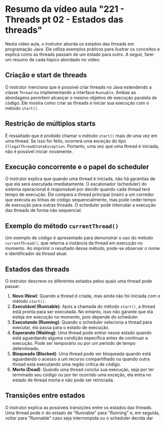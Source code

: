 # Resumo da vídeo aula "221 - Threads pt 02 - Estados das threads"

Nesta vídeo aula, o instrutor aborda os estados das threads em programação Java. Ele utiliza exemplos práticos para ilustrar os conceitos e explica como as threads passam de um estado para outro. A seguir, farei um resumo de cada tópico abordado no vídeo:

## Criação e start de threads

O instrutor menciona que é possível criar threads no Java estendendo a classe `Thread` ou implementando a interface `Runnable`. Ambas as abordagens permitem alcançar o mesmo objetivo de execução paralela de código. Ele mostra como criar as threads e iniciar sua execução com o método `start()`.

## Restrição de múltiplos starts

É ressaltado que é proibido chamar o método `start()` mais de uma vez em uma thread. Se isso for feito, ocorrerá uma exceção do tipo `IllegalThreadStateException`. Portanto, uma vez que uma thread é iniciada, não é possível iniciar novamente.

## Execução concorrente e o papel do scheduler

O instrutor explica que quando uma thread é iniciada, não há garantias de que ela será executada imediatamente. O escalonador (scheduler) do sistema operacional é responsável por decidir quando cada thread terá tempo de execução. Ele compara a thread principal (main) a um corredor que executa as linhas de código sequencialmente, mas pode ceder tempo de execução para outras threads. O scheduler pode intercalar a execução das threads de forma não sequencial.

## Exemplo do método `currentThread()`

Um exemplo de código é apresentado para demonstrar o uso do método `currentThread()`, que retorna a instância da thread em execução no momento. Ao imprimir o resultado desse método, pode-se observar o nome e identificador da thread atual.

## Estados das threads

O instrutor descreve os diferentes estados pelos quais uma thread pode passar:

1. **Novo (New)**: Quando a thread é criada, mas ainda não foi iniciada com o método `start()`.
2. **Executável (Runnable)**: Após a chamada do método `start()`, a thread está pronta para ser executada. No entanto, isso não garante que ela esteja em execução no momento, pois depende do scheduler.
3. **Executando (Running)**: Quando o scheduler seleciona a thread para executar, ela passa para o estado de execução.
4. **Esperando (Waiting)**: Uma thread pode entrar nesse estado quando está aguardando alguma condição específica antes de continuar a execução. Pode ser temporário ou por um período de tempo determinado.
5. **Bloqueado (Blocked)**: Uma thread pode ser bloqueada quando está aguardando o acesso a um recurso compartilhado ou quando outra thread está executando uma região crítica de código.
6. **Morto (Dead)**: Quando uma thread conclui sua execução, seja por ter terminado seu código ou por ter ocorrido uma exceção, ela entra no estado de thread morta e não pode ser reiniciada.

## Transições entre estados

O instrutor explica as possíveis transições entre os estados das threads. Uma thread pode ir do estado de "Runnable" para "Running" e, em seguida, voltar para "Runnable" caso seja interrompida ou o scheduler decida dar
